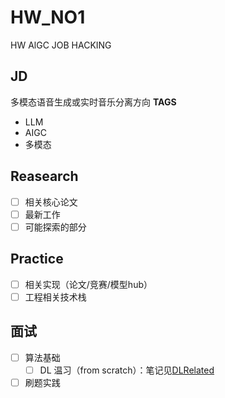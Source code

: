 # HW_NO1
HW AlGC JOB HACKING

## JD
多模态语音生成或实时音乐分离方向
**TAGS**
- LLM
- AIGC
- 多模态

## Reasearch
 - [ ] 相关核心论文
 - [ ] 最新工作
 - [ ] 可能探索的部分

## Practice

- [ ] 相关实现（论文/竞赛/模型hub）
- [ ] 工程相关技术栈

## 面试

- [ ] 算法基础
    - [ ] DL 温习（from scratch）：笔记见[DLRelated](../../../DLRelated/blob/main/README.md)
- [ ] 刷题实践
